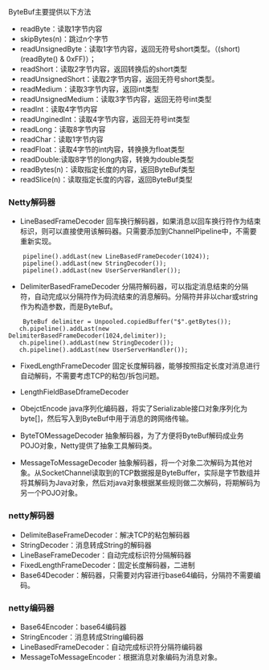 

ByteBuf主要提供以下方法
* readByte：读取1字节内容
* skipBytes(n)：跳过n个字节
* readUnsignedByte：读取1字节内容，返回无符号short类型。（(short) (readByte() & 0xFF)）；
* readShort：读取2字节内容，返回转换后的short类型
* readUnsignedShort：读取2字节内容，返回无符号short类型。
* readMedium：读取3字节内容，返回int类型
* readUnsignedMedium：读取3字节内容，返回无符号int类型
* readInt：读取4字节内容
* readUnginedInt：读取4字节内容，返回无符号int类型
* readLong：读取8字节内容
* readChar：读取1字节内容
* readFloat：读取4字节的int内容，转换换为float类型
* readDouble:读取8字节的long内容，转换为double类型
* readBytes(n)：读取指定长度的内容，返回ByteBuf类型
* readSlice(n)：读取指定长度的内容，返回ByteBuf类型


### Netty解码器
* LineBasedFrameDecoder 回车换行解码器，如果消息以回车换行符作为结束标识，则可以直接使用该解码器。只需要添加到ChannelPipeline中，不需要重新实现。
```
    pipeline().addLast(new LineBasedFrameDecoder(1024));
    pipeline().addLast(new StringDecoder());
    pipeline().addLast(new UserServerHandler());
```

* DelimiterBasedFrameDecoder 分隔符解码器，可以指定消息结束的分隔符，自动完成以分隔符作为码流结束的消息解码。分隔符并非以char或string作为构造参数，而是ByteBuf。
```
    ByteBuf delimiter = Unpooled.copiedBuffer("$".getBytes());
   ch.pipeline().addLast(new DelimiterBasedFrameDecoder(1024,delimiter));
   ch.pipeline().addLast(new StringDecoder());
   ch.pipeline().addLast(new UserServerHandler());
```

* FixedLengthFrameDecoder 固定长度解码器，能够按照指定长度对消息进行自动解码，不需要考虑TCP的粘包/拆包问题。

* LengthFieldBaseDframeDecoder

* ObejctEncode java序列化编码器，将实了Serializable接口对象序列化为byte[]，然后写入到ByteBuf中用于消息的跨网络传输。

* ByteTOMessageDecoder 抽象解码器，为了方便将ByteBuf解码成业务POJO对象，Netty提供了抽象工具解码类。
* MessageToMessageDecoder 抽象解码器，将一个对象二次解码为其他对象。从SocketChannel读取到的TCP数据报是ByteBuffer，实际是字节数组并将其解码为Java对象，然后对java对象根据某些规则做二次解码，将期解码为另一个POJO对象。

### netty解码器
* DelimiteBaseFrameDecoder：解决TCP的粘包解码器
* StringDecoder：消息转成String的解码器
* LineBaseFrameDecoder：自动完成标识符分隔解码器
* FixedLengthFrameDecoder：固定长度解码器，二进制
* Base64Decoder：解码器，只需要对内容进行base64编码，分隔符不需要编码。

### netty编码器
* Base64Encoder：base64编码器
* StringEncoder：消息转成String编码器
* LineBasedFrameDecoder：自动完成标识符分隔符编码器
* MessageToMessageEncoder：根据消息对象编码为消息对象。
